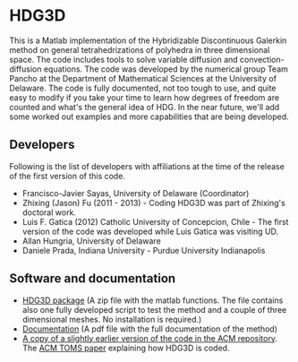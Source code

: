 # HDG3D
This is a Matlab implementation of the Hybridizable Discontinuous Galerkin method on general tetrahedrizations of polyhedra in three dimensional space. The code includes tools to solve variable diffusion and convection-diffusion equations. The code was developed by the numerical group Team Pancho at the Department of Mathematical Sciences at the University of Delaware. The code is fully documented, not too tough to use, and quite easy to modify if you take your time to learn how degrees of freedom are counted and what's the general idea of HDG. In the near future, we'll add some worked out examples and more capabilities that are being developed. 

## Developers
Following is the list of developers with affiliations at the time of the release of the first version of this code.
* Francisco-Javier Sayas, University of Delaware (Coordinator)
* Zhixing (Jason) Fu (2011 - 2013) - Coding HDG3D was part of Zhixing's doctoral work.
* Luis F. Gatica (2012) Catholic University of Concepcion, Chile - The first version of the code was developed while Luis Gatica was visiting UD.
* Allan Hungria, University of Delaware
* Daniele Prada, Indiana University - Purdue University Indianapolis

## Software and documentation
* [HDG3D package](https://team-pancho.github.io/HDG3D/webHDG.zip) (A zip file with the matlab functions. The file contains also one fully developed script to test the method and a couple of three dimensional meshes. No installation is required.)
* [Documentation](https://team-pancho.github.io/HDG3D/documentationHDG3d.pdf) (A pdf file with the full documentation of the method)
* [A copy of a slightly earlier version of the code in the ACM repository](http://calgo.acm.org/949.zip). The [ACM TOMS paper](http://dl.acm.org/citation.cfm?id=2786970) explaining how HDG3D is coded.


